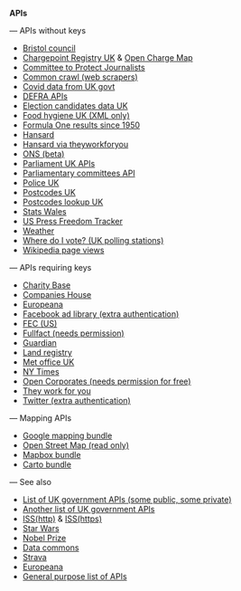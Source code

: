 **APIs**

— APIs without keys
- [Bristol council](https://opendata.bristol.gov.uk/api/v1/console/)
- [Chargepoint Registry UK](https://chargepoints.dft.gov.uk/api/help) & [Open Charge Map](https://openchargemap.org/site/develop/api)
- [Committee to Protect Journalists](https://cpj.org/data-api/)
- [Common crawl (web scrapers)](http://index.commoncrawl.org/)
- [Covid data from UK govt](https://coronavirus.data.gov.uk/details/developers-guide)
- [DEFRA APIs](https://environment.data.gov.uk/apiportal)
- [Election candidates data UK](https://candidates.democracyclub.org.uk/api/docs/next/)
- [Food hygiene UK (XML only)](https://www.food.gov.uk/uk-food-hygiene-rating-data-api)
- [Formula One results since 1950](https://ergast.com/mrd/db/#csv)
- [Hansard](https://api.parliament.uk/historic-hansard/api)
- [Hansard via theyworkforyou](https://www.theyworkforyou.com/api/getHansard)
- [ONS (beta)](https://developer.ons.gov.uk/)
- [Parliament UK APIs](https://developer.parliament.uk/)
- [Parliamentary committees API](https://committees-api.parliament.uk/index.html)
- [Police UK](https://data.police.uk/docs/)
- [Postcodes UK](https://postcodes.io/)
- [Postcodes lookup UK](https://findthatpostcode.uk/#api)
- [Stats Wales](https://statswales.gov.wales/Help/Catalogue#APIEndpointsExplained)
- [US Press Freedom Tracker](https://pressfreedomtracker.us/data/)
- [Weather](https://open-meteo.com/en/docs)
- [Where do I vote? (UK polling stations)](https://wheredoivote.co.uk/api/#)
- [Wikipedia page views](https://wikimedia.org/api/rest_v1/#/)

— APIs requiring keys
- [Charity Base](https://charitybase.uk/docs)
- [Companies House](https://developer.company-information.service.gov.uk/api/docs/)
- [Europeana](https://pro.europeana.eu/page/apis)
- [Facebook ad library (extra authentication)](https://www.facebook.com/ads/library/api)
- [FEC (US)](https://api.open.fec.gov/developers/#/candidate/get_candidates_)
- [Fullfact (needs permission)](https://api.fullfact.org/content/documentation#/)
- [Guardian](https://open-platform.theguardian.com/access/)
- [Land registry](https://use-land-property-data.service.gov.uk/api-information)
- [Met office UK](https://www.metoffice.gov.uk/services/data/datapoint)
- [NY Times](https://developer.nytimes.com/apis)
- [Open Corporates (needs permission for free)](https://api.opencorporates.com/)
- [They work for you](https://www.theyworkforyou.com/api/)
- [Twitter (extra authentication)](https://developer.twitter.com/en/docs/twitter-api)

— Mapping APIs
- [Google mapping bundle](https://developers.google.com/maps/documentation)
- [Open Street Map (read only)](https://wiki.openstreetmap.org/wiki/Overpass_API)
- [Mapbox bundle](https://docs.mapbox.com/api/)
- [Carto bundle](https://carto.com/developers/)

— See also
- [List of UK government APIs (some public, some private)](https://www.api.gov.uk/index/#index)
- [Another list of UK government APIs](https://medium.com/@mcraddock/gov-uk-apis-92a0bcb8a23d)
- [ISS(http)](http://open-notify.org/Open-Notify-API/) & [ISS(https)](https://wheretheiss.at/w/developer)
- [Star Wars](https://swapi.dev/)
- [Nobel Prize](https://www.nobelprize.org/about/developer-zone-2/)
- [Data commons](https://docs.datacommons.org/api/)
- [Strava](https://developers.strava.com/)
- [Europeana](https://pro.europeana.eu/page/apis)
- [General purpose list of APIs](https://github.com/public-apis/public-apis)
